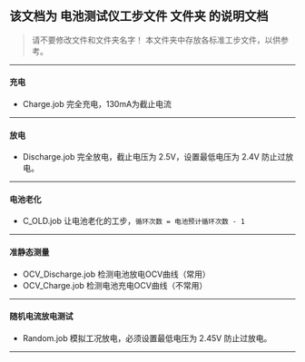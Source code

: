 ## 该文档为 电池测试仪工步文件 文件夹 的说明文档
>请不要修改文件和文件夹名字！
> 本文件夹中存放各标准工步文件，以供参考。

***
#### 充电
- Charge.job 完全充电，130mA为截止电流
***
#### 放电
- Discharge.job 完全放电，截止电压为 2.5V，设置最低电压为 2.4V 防止过放电。
***
#### 电池老化
- C_OLD.job 让电池老化的工步，`循环次数 = 电池预计循环次数 - 1`
***
#### 准静态测量
- OCV_Discharge.job 检测电池放电OCV曲线（常用）
- OCV_Charge.job  检测电池充电OCV曲线（不常用）
***
#### 随机电流放电测试
- Random.job 模拟工况放电，必须设置最低电压为 2.45V 防止过放电。
***
